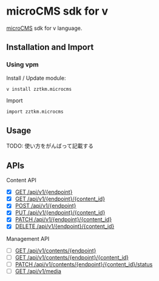 # microCMS sdk for v

[microCMS](https://microcms.io/) sdk for v language.

## Installation and Import

### Using vpm

Install / Update module:

```shell
v install zztkm.microcms
```

Import

```v
import zztkm.microcms
```

## Usage

TODO: 使い方をがんばって記載する

## APIs

Content API
- [x] [GET /api/v1/{endpoint}](https://document.microcms.io/content-api/get-list-contents)
- [x] [GET /api/v1/{endpoint}/{content_id}](https://document.microcms.io/content-api/get-content)
- [x] [POST /api/v1/{endpoint}](https://document.microcms.io/content-api/post-content)
- [x] [PUT /api/v1/{endpoint}/{content_id}](https://document.microcms.io/content-api/put-content)
- [x] [PATCH /api/v1/{endpoint}/{content_id}](https://document.microcms.io/content-api/patch-content)
- [x] [DELETE /api/v1/{endpoint}/{content_id}](https://document.microcms.io/content-api/delete-content)

Management API
- [ ] [GET /api/v1/contents/{endpoint}](https://document.microcms.io/management-api/get-list-contents-management)
- [ ] [GET /api/v1/contents/{endpoint}/{content_id}](https://document.microcms.io/management-api/get-content)
- [ ] [PATCH /api/v1/contents/{endpoint}/{content_id}/status](https://document.microcms.io/management-api/patch-contents-status)
- [ ] [GET /api/v1/media](https://document.microcms.io/management-api/get-media)
